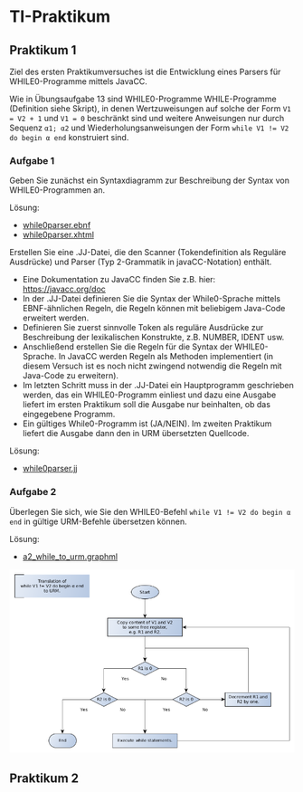 # TI-Praktikum

## Praktikum 1

Ziel des ersten Praktikumversuches ist die Entwicklung eines Parsers für WHILE0-Programme mittels JavaCC.

Wie in Übungsaufgabe 13 sind WHILE0-Programme WHILE-Programme (Definition siehe Skript), in denen Wertzuweisungen auf solche der Form `V1 = V2 + 1` und `V1 = 0` beschränkt sind und weitere Anweisungen nur durch Sequenz `α1; α2` und Wiederholungsanweisungen der Form `while V1 != V2 do begin α end` konstruiert sind.

### Aufgabe 1
Geben Sie zunächst ein Syntaxdiagramm zur Beschreibung der Syntax von WHILE0-Programmen an.

Lösung:
* [while0parser.ebnf](p1/diagram/while0parser.ebnf)
* [while0parser.xhtml](https://cdn.rawgit.com/albertkasdorf/TI-Praktikum/170038b9/p1/diagram/while0parser.xhtml)

Erstellen Sie eine .JJ-Datei, die den Scanner (Tokendefinition als Reguläre Ausdrücke) und Parser (Typ 2-Grammatik in javaCC-Notation) enthält.

* Eine Dokumentation zu JavaCC finden Sie z.B. hier: https://javacc.org/doc
* In der .JJ-Datei definieren Sie die Syntax der While0-Sprache mittels EBNF-ähnlichen Regeln, die Regeln können mit beliebigem Java-Code erweitert werden.
* Definieren Sie zuerst sinnvolle Token als reguläre Ausdrücke zur Beschreibung der lexikalischen Konstrukte, z.B. NUMBER, IDENT usw.
* Anschließend erstellen Sie die Regeln für die Syntax der WHILE0-Sprache. In JavaCC werden Regeln als Methoden implementiert (in diesem Versuch ist es noch nicht zwingend notwendig die Regeln mit Java-Code zu erweitern).
* Im letzten Schritt muss in der .JJ-Datei ein Hauptprogramm geschrieben werden, das ein WHILE0-Programm einliest und dazu eine Ausgabe liefert im ersten Praktikum soll die Ausgabe nur beinhalten, ob das eingegebene Programm.
* Ein gültiges While0-Programm ist (JA/NEIN). Im zweiten Praktikum liefert die Ausgabe dann den in URM übersetzten Quellcode.

Lösung:
* [while0parser.jj](p1/while0parser/src/while0parser.jj)

### Aufgabe 2
Überlegen Sie sich, wie Sie den WHILE0-Befehl `while V1 != V2 do begin α end` in gültige URM-Befehle übersetzen können.

Lösung:
* [a2_while_to_urm.graphml](p1/diagram/a2_while_to_urm.graphml)

![a2_while_to_urm.graphml](p1/diagram/a2_while_to_urm.png)


## Praktikum 2

